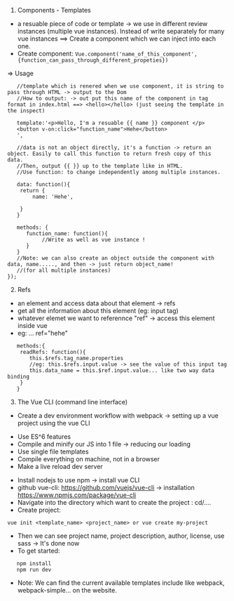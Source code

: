 1. Components - Templates
- a resuable piece of code or template -> we use in different review instances (multiple vue instances). Instead of write separately for many vue instances ==> Create a component which we can inject into each one. 
- Create component: 
```Vue.component('name_of_this_component', {function_can_pass_through_different_propeties})```

=> Usage
```Vue.component('hello', {
   //template which is renered when we use component, it is string to pass through HTML -> output to the Dom
   //How to output: -> out put this name of the component in tag format in index.html ==> <hello></hello> (just seeing the template in the inspect)
   
   template:'<p>Hello, I'm a resuable {{ name }} component </p>
   <button v-on:click="function_name">Hehe</button>
   ',
   
   //data is not an object directly, it's a function -> return an object. Easily to call this function to return fresh copy of this data. 
   //Then, output {{ }} up to the template like in HTML. 
   //Use function: to change independently among multiple instances. 
   
   data: function(){
   	return {
   	    name: 'Hehe',
   		
   	}
   }
   
   methods: {
      function_name: function(){
      	   //Write as well as vue instance ! 
      }
   }
   //Note: we can also create an object outside the component with data, name....., and then -> just return object_name!	
   //(for all multiple instances)
});
```
2. Refs 
- an element and access data about that element -> refs
- get all the information about this element (eg: input tag)
- whatever elemet we want to referennce "ref" -> access this element inside vue
- eg: ... ref="hehe"
```
   methods:{
   	readRefs: function(){
   	   this.$refs.tag_name.properties
   	   //eg: this.$refs.input.value -> see the value of this input tag
   	   this.data_name = this.$ref.input.value... like two way data binding
   	}
   }
```
3. The Vue CLI (command line interface)
- Create a dev environment workflow with webpack -> setting up a vue project using the vue CLI 
 + Use ES^6 features 
 + Compile and minify our JS into 1 file -> reducing our loading
 + Use single file templates 
 + Compile everything on machine, not in a browser
 + Make a live reload dev server
- Install nodejs to use npm -> install vue CLI
- github vue-cli: 
https://github.com/vuejs/vue-cli -> installation 
https://www.npmjs.com/package/vue-cli
- Navigate into the directory which want to create the project : cd/....
- Create project: 
```
vue init <template_name> <project_name> or vue create my-project
```
- Then we can see project name, project description, author, license, use sass -> It's done now
- To get started:
```cd <project-name>
   npm install
   npm run dev
```
- Note: We can find the current available templates include like webpack, webpack-simple... on the website.














